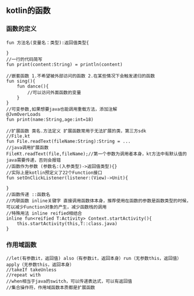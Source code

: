 ## kotlin的函数
### 函数的定义
    fun 方法名(变量名：类型):返回值类型{
        
    } 
    //一行的代码简写
    fun print(content:String) = println(content)

    //嵌套函数 1.不希望被外部访问的函数 2.在某些情况下会触发递归的函数
    fun sing(){
        fun dance(){
            //可以访问外面函数的变量
        }
    }
    //可变参数,如果想要java也能调用重载方法，添加注解
    @JvmOverLoads
    fun print(name:String,age:int=18)

    //扩展函数 类名.方法定义 扩展函数常用于无法扩展的类，第三方sdk
    //File.kt
    fun File.readText(fileName:String):String = ...
    //java调用扩展函数
    FileKt.readText(file,fileName);//第一个参数为调用者本身，kt方法中有默认值的java需要传递，否则会报错
    //函数作为参数 (参数名:(入参类型)->返回值类型){}
    //实际上是kotlin预定义了22个Function接口
    fun setOnClickListener(listener:(View)->Unit){
        
    }
    //函数传递 ::函数名
    //内联函数 inline关键字 直接调用函数体本身，推荐使用在函数的参数是函数类型的时候，可以减少Function对象的产生，减少函数栈的调用
    //特殊用法 inline reified相结合
    inline fun<reified T:Activity> Context.startActivity(){
        this.startActivity(this,T::class.java)
    }
### 作用域函数
    //let(有参数it，返回值) also（有参数it，返回本身）run（无参数this，返回值）  apply（无参数this，返回本身）
    //takeIf takeUnless
    //repeat with
    //when相当于java的switch，可以传递表达式，可以有返回值
    //集合操作符，作用域函数本质都是扩展函数